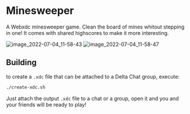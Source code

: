 # Minesweeper

A Webxdc minesweeper game. Clean the board of mines whitout stepping in one! It comes with shared highscores to make it more interesting.

![image_2022-07-04_11-58-43](https://user-images.githubusercontent.com/50194845/177151118-a007470b-ec7d-4ca7-8e35-105a175a0205.jpg)
![image_2022-07-04_11-58-47](https://user-images.githubusercontent.com/50194845/177151123-db968505-e429-4649-91de-48502db278c7.jpg)


## Building

to create a `.xdc` file that can be attached to a Delta Chat group, execute:

```sh
./create-xdc.sh
```
Just attach the output `.xdc` file to a chat or a group, open it and you and your friends will be ready to play!
